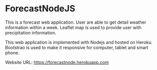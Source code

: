 # ForecastNodeJS
This is a forecast web application. User are able to get detail weather information within a week. Leaflet map is used to provide user with precipitation information.

This web application is implemented with Nodejs and hosted on Heroku. Bootstrao is used to make it responsive for computer, tablet and smart phone.

Website URL: https://forecastnode.herokuapp.com
